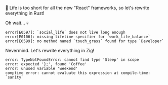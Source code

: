 🚀 Life is too short for all the new "React" frameworks, so let's rewrite everything in Rust!

Oh wait... 💀

```
error[E0597]: `social_life` does not live long enough
error[E0106]: missing lifetime specifier for `work_life_balance`
error[E0599]: no method named `touch_grass` found for type `Developer`
```

Nevermind. Let's rewrite everything in Zig! 

```
error: TypeNotFoundError: cannot find type 'Sleep' in scope
error: expected '};', found 'Coffee'
error: unused variable 'weekend'
comptime error: cannot evaluate this expression at compile-time: `sanity`
```
